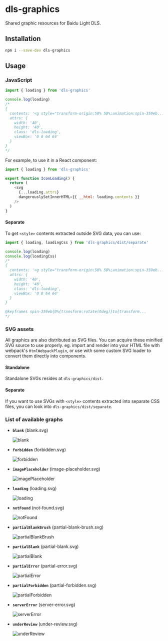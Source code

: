 # dls-graphics

Shared graphic resources for Baidu Light DLS.

## Installation

```sh
npm i --save-dev dls-graphics
```

## Usage

### JavaScript

```js
import { loading } from 'dls-graphics'

console.log(loading)
/*
{
  contents: '<g style="transform-origin:50% 50%;animation:spin-359eb...',
  attrs: {
    width: '40',
    height: '40',
    class: 'dls-loading',
    viewBox: '0 0 64 64'
  }
}
*/
```

For example, to use it in a React component:

```js
import { loading } from 'dls-graphics'

export function IconLoading() {
  return (
    <svg
      {...loading.attrs}
      dangerouslySetInnerHTML={{ __html: loading.contents }}
    />
  )
}
```

#### Separate

To get `<style>` contents extracted outside SVG data, you can use:

```js
import { loading, loadingCss } from 'dls-graphics/dist/separate'

console.log(loading)
console.log(loadingCss)
/*
{
  contents: '<g style="transform-origin:50% 50%;animation:spin-359eb...',
  attrs: {
    width: '40',
    height: '40',
    class: 'dls-loading',
    viewBox: '0 0 64 64'
  }
}

@keyframes spin-359eb{0%{transform:rotate(0deg)}to{transform...
*/
```

### SVG assets

All graphics are also distributed as SVG files. You can acquire these minified SVG source to use properly. eg. import and render into your HTML file with webpack's `HtmlWebpackPlugin`, or use with some custom SVG loader to convert them directly into components.

#### Standalone

Standalone SVGs resides at `dls-graphics/dist`.

#### Separate

If you want to use SVGs with `<style>` contents extracted into separate CSS files, you can look into `dls-graphics/dist/separate`.

### List of available graphs

<!-- assets-begin -->
* **`blank`** (blank.svg)

  ![blank](https://raw.githubusercontent.com/ecomfe/light-dls/master/packages/dls-graphics/src/blank.svg)

* **`forbidden`** (forbidden.svg)

  ![forbidden](https://raw.githubusercontent.com/ecomfe/light-dls/master/packages/dls-graphics/src/forbidden.svg)

* **`imagePlaceholder`** (image-placeholder.svg)

  ![imagePlaceholder](https://raw.githubusercontent.com/ecomfe/light-dls/master/packages/dls-graphics/src/image-placeholder.svg)

* **`loading`** (loading.svg)

  ![loading](https://raw.githubusercontent.com/ecomfe/light-dls/master/packages/dls-graphics/src/loading.svg)

* **`notFound`** (not-found.svg)

  ![notFound](https://raw.githubusercontent.com/ecomfe/light-dls/master/packages/dls-graphics/src/not-found.svg)

* **`partialBlankBrush`** (partial-blank-brush.svg)

  ![partialBlankBrush](https://raw.githubusercontent.com/ecomfe/light-dls/master/packages/dls-graphics/src/partial-blank-brush.svg)

* **`partialBlank`** (partial-blank.svg)

  ![partialBlank](https://raw.githubusercontent.com/ecomfe/light-dls/master/packages/dls-graphics/src/partial-blank.svg)

* **`partialError`** (partial-error.svg)

  ![partialError](https://raw.githubusercontent.com/ecomfe/light-dls/master/packages/dls-graphics/src/partial-error.svg)

* **`partialForbidden`** (partial-forbidden.svg)

  ![partialForbidden](https://raw.githubusercontent.com/ecomfe/light-dls/master/packages/dls-graphics/src/partial-forbidden.svg)

* **`serverError`** (server-error.svg)

  ![serverError](https://raw.githubusercontent.com/ecomfe/light-dls/master/packages/dls-graphics/src/server-error.svg)

* **`underReview`** (under-review.svg)

  ![underReview](https://raw.githubusercontent.com/ecomfe/light-dls/master/packages/dls-graphics/src/under-review.svg)

<!-- assets-end -->
